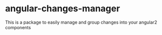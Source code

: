 # angular-changes-manager

This is a package to easily manage and group changes into your angular2 components
